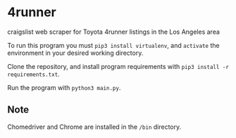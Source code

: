 # 4runner
craigslist web scraper for Toyota 4runner listings in the Los Angeles area


To run this program you must `pip3 install virtualenv`, and `activate` the environment in your desired working directory.

Clone the repository, and install program requirements with `pip3 install -r requirements.txt`.

Run the program with `python3 main.py`.

## Note
Chomedriver and Chrome are installed in the `/bin` directory.